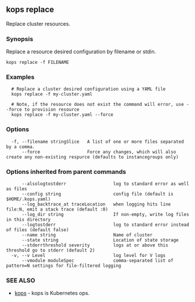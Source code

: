 
<!--- This file is automatically generated by make gen-cli-docs; changes should be made in the go CLI command code (under cmd/kops) -->

## kops replace

Replace cluster resources.

### Synopsis


Replace a resource desired configuration by filename or stdin.

```
kops replace -f FILENAME
```

### Examples

```
  # Replace a cluster desired configuration using a YAML file
  kops replace -f my-cluster.yaml
  
  # Note, if the resource does not exist the command will error, use --force to provision resource
  kops replace -f my-cluster.yaml --force
```

### Options

```
  -f, --filename stringSlice   A list of one or more files separated by a comma.
      --force                  Force any changes, which will also create any non-existing respurce (defaults to instancegroups only)
```

### Options inherited from parent commands

```
      --alsologtostderr                  log to standard error as well as files
      --config string                    config file (default is $HOME/.kops.yaml)
      --log_backtrace_at traceLocation   when logging hits line file:N, emit a stack trace (default :0)
      --log_dir string                   If non-empty, write log files in this directory
      --logtostderr                      log to standard error instead of files (default false)
      --name string                      Name of cluster
      --state string                     Location of state storage
      --stderrthreshold severity         logs at or above this threshold go to stderr (default 2)
  -v, --v Level                          log level for V logs
      --vmodule moduleSpec               comma-separated list of pattern=N settings for file-filtered logging
```

### SEE ALSO
* [kops](kops.md)	 - kops is Kubernetes ops.

